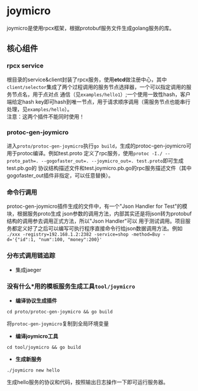 # joymicro

joymicro是使用rpcx框架，根据protobuf服务文件生成golang服务的库。 

## 核心组件

### rpcx service

根目录的service&client封装了rpcx服务，使用**etcd**做注册中心，其中`client/selector`集成了两个过程调用的服务节点选择器，一个可以指定调用的服务节点名，用于点对点
通信（见`examples/hello1`）;一个使用一致性hash，客户端给定hash key即可hash到唯一节点，用于请求顺序调用（需服务节点也能串行处理，见`examples/hello`）。  
注意：这两个插件不能同时使用！

### protoc-gen-joymicro

进入`proto/protoc-gen-joymicro`执行`go build`，生成的protoc-gen-joymicro可用于protoc编译。例如test.proto
定义了rpc服务，使用`protoc -I./ --proto_path=. --gogofaster_out=. --joymicro_out=. test.proto`即可生成test.pb.go的
协议结构描述文件和test.joymicro.pb.go的rpc服务描述文件（其中gogofaster_out插件非指定，可以任意替换）。

### 命令行调用

protoc-gen-joymicro插件生成的文件中，有一个"Json Handler for Test"的模块，根据服务proto生成
json参数的调用方法，内部其实还是将json转为protobuf结构的调用参去调用正式方法，所以"Json Handler"可以
用于测试调用。项目服务都定义好了之后可以编写可执行程序直接命令行给json数据调用方法。例如
`./xxx -registry=192.168.1.2:2382 -service=shop -method=Buy -d='{"id":1, "num":100, "money":200}'`

### 分布式调用链追踪  
- 集成jaeger

### 没有什么*用的模板服务生成工具`tool/joymicro`  
- **编译协议生成插件**

`cd proto/protoc-gen-joymicro && go build`

将`protoc-gen-joymicro`复制到全局环境变量

- **编译joymicro工具**

`cd tool/joymicro && go build`

- **生成新服务**

`./joymicro new hello`

生成hello服务的协议和代码，按照输出日志操作一下即可运行服务器。

